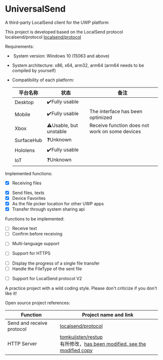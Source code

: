 # UniversalSend

A third-party LocalSend client for the UWP platform

This project is developed based on the LocalSend protocol localsend/protocol [localsend/protocol](https://github.com/localsend/protocol)

Requirements:

-  System version: Windows 10 (15063 and above)

- System architecture: x86, x64, arm32, arm64 (arm64 needs to be compiled by yourself)

- Compatibility of each platform:
  
  | 平台名称       | 状态        | 备注                                         |
  | ---------- | --------- | ------------------------------------------ |
  | Desktop    | ✔️Fully usable    |                                            |
  | Mobile     | ✔️Fully usable    | The interface has been optimized                                   |
  | Xbox       | ⚠️Usable, but unstable | Receive function does not work on some devices |
  | SurfaceHub | ❓Unknown       |                                            |
  | Hololens   | ✔️Fully usable    |                                            |
  | IoT        | ❓Unknown       |                                            |

Implemented functions:

* [x] Receiving files
- [x] Send files, texts
- [x] Device Favorites
- [x] As the file picker location for other UWP apps
- [x] Transfer through system sharing api

Functions to be implemented:

* [ ] Receive text
* [ ] Confirm before receiving
- [ ] Multi-language support
* [ ] Support for HTTPS
- [ ] Display the progress of a single file transfer
- [ ] Handle the FileType of the sent file
* [ ] Support for LocalSend protocol V2

A practice project with a wild coding style. Please don't criticize if you don't like it!

Open source project references:

| Function      | Project name and link                                                                                           |
| ------- | --------------------------------------------------------------------------------------------------------------------- |
| Send and receive protocol    | [localsend/protocol](https://github.com/localsend/protocol)                                                           |
| HTTP Server | [tomkuijsten/restup](https://github.com/tomkuijsten/restup)<br>有所修改，[has been modified, see the modified copy](https://github.com/Pigeon-Ming/restup) |
